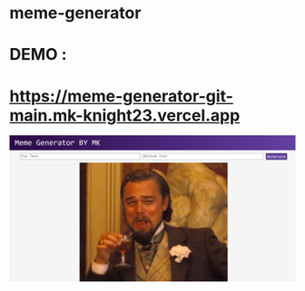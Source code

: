 # meme-generator

# DEMO :
# https://meme-generator-git-main.mk-knight23.vercel.app

![Screenshot](meme1-ss.png)
